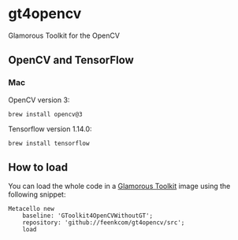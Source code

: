 # gt4opencv
Glamorous Toolkit for the OpenCV

## OpenCV and TensorFlow

### Mac

OpenCV version 3:
```
brew install opencv@3
```

Tensorflow version 1.14.0:
```
brew install tensorflow
```


## How to load

You can load the whole code in a [Glamorous Toolkit](https://gtoolkit.com/install/) image using the following snippet:

```
Metacello new
    baseline: 'GToolkit4OpenCVWithoutGT';
    repository: 'github://feenkcom/gt4opencv/src';
    load
```
